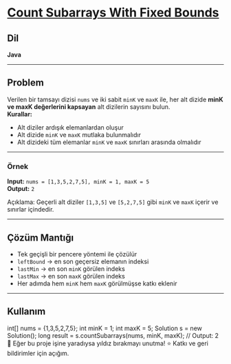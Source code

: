 # [Count Subarrays With Fixed Bounds](https://leetcode.com/problems/count-subarrays-with-fixed-bounds/)  

## Dil
**Java**

---

## Problem

Verilen bir tamsayı dizisi `nums` ve iki sabit `minK` ve `maxK` ile, her alt dizide **minK ve maxK değerlerini kapsayan** alt dizilerin sayısını bulun.  
**Kurallar:**  
- Alt diziler ardışık elemanlardan oluşur  
- Alt dizide `minK` ve `maxK` mutlaka bulunmalıdır  
- Alt dizideki tüm elemanlar `minK` ve `maxK` sınırları arasında olmalıdır  

---

### Örnek

**Input:** `nums = [1,3,5,2,7,5], minK = 1, maxK = 5`  
**Output:** `2`  

Açıklama: Geçerli alt diziler `[1,3,5]` ve `[5,2,7,5]` gibi `minK` ve `maxK` içerir ve sınırlar içindedir.

---

## Çözüm Mantığı
- Tek geçişli bir pencere yöntemi ile çözülür  
- `leftBound` → en son geçersiz elemanın indeksi  
- `lastMin` → en son `minK` görülen indeks  
- `lastMax` → en son `maxK` görülen indeks  
- Her adımda hem `minK` hem `maxK` görülmüşse katkı eklenir  

---

## Kullanım
int[] nums = {1,3,5,2,7,5};
int minK = 1;
int maxK = 5;
Solution s = new Solution();
long result = s.countSubarrays(nums, minK, maxK);
// Output: 2
                                         🙏 Eğer bu proje işine yaradıysa yıldız bırakmayı unutma! ⭐
Katkı ve geri bildirimler için açığım.
